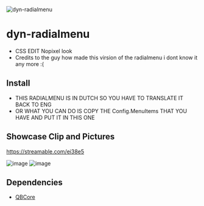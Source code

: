 
![dyn-radialmenu](https://github.com/oomejip/dyn-radialmenu/assets/69800408/e2f3e954-93b2-46b2-a11c-bae53b37dc69)
# dyn-radialmenu 
- CSS EDIT Nopixel look 
- Credits to the guy how made this virsion of the radialmenu i dont know it any more :(

## Install
- THIS RADIALMENU IS IN DUTCH SO YOU HAVE TO TRANSLATE IT BACK TO ENG 
- OR WHAT YOU CAN DO IS COPY THE Config.MenuItems THAT YOU HAVE AND PUT IT IN THIS ONE
 
## Showcase Clip and Pictures
https://streamable.com/ei38e5

![image](https://github.com/oomejip/dyn-radialmenu/assets/69800408/a7a76009-01af-43fa-87b9-6b9034dc9a2b)
![image](https://github.com/oomejip/dyn-radialmenu/assets/69800408/cbfc257f-abce-4d1a-8100-42410814c360)


## Dependencies

- [QBCore](https://github.com/qbcore-framework/dyn-core)
